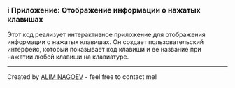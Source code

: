### ℹ️ Приложение: Отображение информации о нажатых клавишах

Этот код реализует интерактивное приложение для отображения информации о нажатых клавишах.
Он создает пользовательский интерфейс, который показывает код клавиши и ее название при нажатии любой клавиши на клавиатуре.

-----
Created by [ALIM NAGOEV](https://github.com/nagoev-id) - feel free to contact me!

